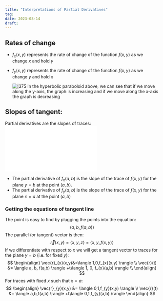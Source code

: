 ```yaml
---
title: "Interpretations of Partial Derivatives"
tag:
date: 2023-08-14
draft:
---
```


## Rates of change
- $f_{x}(x,y)$ represents the rate of change of the function $f(x,y)$ as we change $x$ and hold $y$
- $f_{y}(x,y)$ represents the rate of change of the function $f(x,y)$ as we change $y$ and hold $x$

	![|375](Pasted%20image%2020230814200509.png)
	In the hyperbolic paraboloid above, we can see that if we move along the y-axis, the graph is increasing and if we move along the x-axis the graph is decreasing

## Slopes of tangent:
Partial derivatives are the slopes of traces: 
![](Functions%20of%20Several%20Variables.md#Traces)

- The partial derivative of $f_{x}(a,b)$ is the slope of the trace of $f(x,y)$ for the plane $y=b$ at the point $(a,b)$. 
- The partial derivative of $f_{y}(a,b)$ is the slope of the trace of $f(x,y)$ for the plane $x=a$ at the point $(a,b)$

### Getting the equations of tangent line
The point is easy to find by plugging the points into the equation: 
$$
(a,b,f(a,b))
$$
The parallel (or tangent) vector is then: 
$$
\vec{r}(x,y)=\langle x,y,z \rangle =\langle x,y,f(x,y) \rangle 
$$
If we differentiate with respect to $x$ we will get a tangent vector to traces for the plane $y=b$ (i.e. for fixed $y$): 
$$
\begin{align}
\vec{r}_{x}(x,y)&=\langle 1,0,f_{x}(x,y) \rangle  \\
\vec{r}(t) &= \langle a, b, f(a,b) \rangle +t\langle 1, 0, f_{x}(a,b) \rangle  \\
\end{align}
$$
For traces with fixed $x$ such that $x=a$: 
$$
\begin{align}
\vec{r}_{y}(x,y) &= \langle 0,1,f_{y}(x,y) \rangle \\
\vec{r}(t) &= \langle a,b,f(a,b) \rangle +t\langle 0,1,f_{y}(a,b) \rangle 
\end{align}
$$

